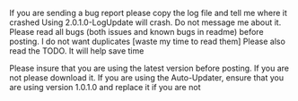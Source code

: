 If you are sending a bug report please copy the log file and tell me where it crashed
Using 2.0.1.0-LogUpdate will crash. Do not message me about it.
Please read all bugs (both issues and known bugs in readme) before posting. I do not want duplicates [waste my time to read them]
Please also read the TODO. It will help save time

Please insure that you are using the latest version before posting. If you are not please download it.
If you are using the Auto-Updater, ensure that you are using version 1.0.1.0 and replace it if you are not

